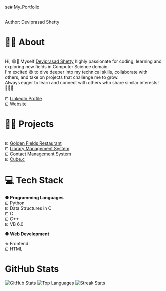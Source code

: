 se# My_Portfolio

<br> Author: Deviprasad Shetty
<br> 


# 👨‍🎓 About
<br> Hi, 😃👋 Myself [Deviprasad Shetty]() highly passionate for coding, learning and exploring new fields in Computer Science domain. 
<br> I'm excited 😃 to dive deeper into my technical skills, collaborate with others, and take on projects that challenge me to grow. 
<br> Always eager to learn and connect with others who share similar interests! 🤗🧑‍💻
<br> 
<br> ⊡⁠ [LinkedIn Profile](https://www.linkedin.com/in/deviprasad-shetty-4bba49313)
<br> ⊡⁠ [Website]()
<br> 

# 👨‍💻 Projects
<br> ⊡⁠ [Golden Fields Restaurant]()
<br> ⊡⁠ [Library Management System](https://github.com/DeviprasadShetty9833/Library_Management_System-)
<br> ⊡⁠ [Contact Management System](https://github.com/DeviprasadShetty9833/Contact-Management-System-)
<br> ⊡⁠ [Cube.c](https://github.com/DeviprasadShetty9833/Cube.c)
<br> 

# 💻 Tech Stack

**● Programming Languages**
<br> ⊡ Python 
<br> ⊡⁠ Data Structures in C
<br> ⊡ C 
⁠<br> ⊡⁠ C++
<br> ⊡⁠ VB 6.0
<br> 

**● Web Development** 

✯ Frontend:
<br> ⊡⁠ HTML
<br> 

# GitHub Stats

![GitHub Stats](https://github-readme-stats.vercel.app/api?username=DeviprasadShetty9833&show_icons=true&theme=tokyonight)
![Top Languages](https://github-readme-stats.vercel.app/api/top-langs/?username=DeviprasadShetty9833&layout=compact&theme=tokyonight)
![Streak Stats](https://streak-stats.demolab.com/?user=Deviprasadbshetty9833&theme=radical)
